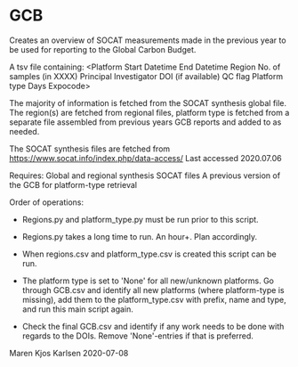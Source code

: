 # GCB

Creates an overview of SOCAT measurements made in the previous year to be used for reporting to the Global Carbon Budget.

A tsv file containing:
<Platform    Start Datetime  End Datetime    Region  No. of samples (in XXXX)    Principal Investigator  DOI (if available)  QC flag Platform type   Days    Expocode>

The majority of information is fetched from the SOCAT synthesis global file. The region(s) are fetched from regional files, 
platform type is fetched from a separate file assembled from previous years GCB reports and added to as needed.

The SOCAT synthesis files are fetched from https://www.socat.info/index.php/data-access/
Last accessed 2020.07.06

Requires:
Global and regional synthesis SOCAT files
A previous version of the GCB for platform-type retrieval

Order of operations:
- Regions.py and platform_type.py must be run prior to this script.
 * Regions.py takes a long time to run. An hour+. Plan accordingly.

- When regions.csv and platform_type.csv is created this script can be run.

- The platform type is set to 'None' for all new/unknown platforms. 
  Go through GCB.csv and identify all new platforms (where platform-type is missing), 
  add them to the platform_type.csv with prefix, name and type, and run this main script again.

- Check the final GCB.csv and identify if any work needs to be done with regards to the DOIs. 
  Remove 'None'-entries if that is preferred. 


Maren Kjos Karlsen 2020-07-08
